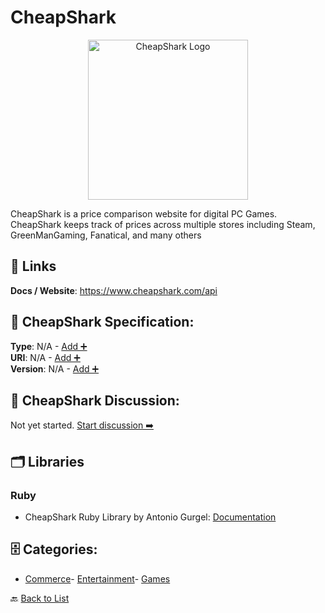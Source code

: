 # CheapShark
<p align="center">
    <img width="256" src="https://raw.githubusercontent.com/apis-list/apis-list/main/apis/cheapshark/logo_256x256.png" alt="CheapShark Logo"/>
</p>
CheapShark is a price comparison website for digital PC Games. CheapShark keeps track of prices across multiple stores including Steam, GreenManGaming, Fanatical, and many others

##  🔗 Links
**Docs / Website**: https://www.cheapshark.com/api

## 🧬 CheapShark Specification:
**Type**: N/A - [Add ➕](https://github.com/apis-list/apis-list/edit/main/apis/cheapshark/cheapshark.yaml)  
**URI**: N/A - [Add ➕](https://github.com/apis-list/apis-list/edit/main/apis/cheapshark/cheapshark.yaml)  
**Version**: N/A - [Add ➕](https://github.com/apis-list/apis-list/edit/main/apis/cheapshark/cheapshark.yaml)

## 💬 CheapShark Discussion:
Not yet started. [Start discussion ➡️](https://github.com/apis-list/apis-list/discussions/new)

## 🗂️ Libraries
### Ruby
- CheapShark Ruby Library by Antonio Gurgel: [Documentation](https://github.com/GA114/cheapshark)


## 🗄️ Categories:
- [Commerce](https://github.com/apis-list/apis-list#commerce-)- [Entertainment](https://github.com/apis-list/apis-list#entertainment-)- [Games](https://github.com/apis-list/apis-list#games-)

🔙  [Back to List](https://github.com/apis-list/apis-list)
